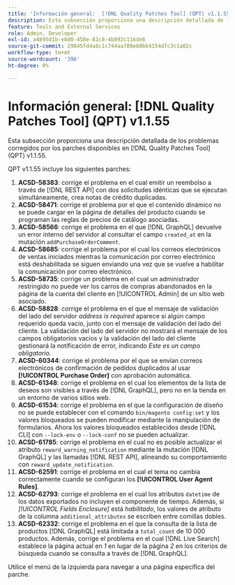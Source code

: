 ```yaml
---
title: 'Información general:  [!DNL Quality Patches Tool] (QPT) v1.1.55'
description: Esta subsección proporciona una descripción detallada de los problemas corregidos por los parches disponibles en  [!DNL Quality Patches Tool] (QPT) v1.1.55.
feature: Tools and External Services
role: Admin, Developer
exl-id: a4895d1b-e8d0-458e-81c8-4b892c116de6
source-git-commit: 29845fd4a8c1c744aa780e60bb4154dfc3c1a02c
workflow-type: tm+mt
source-wordcount: '396'
ht-degree: 0%

---
```


# Información general: [!DNL Quality Patches Tool] (QPT) v1.1.55

Esta subsección proporciona una descripción detallada de los problemas corregidos por los parches disponibles en [!DNL Quality Patches Tool] (QPT) v1.1.55.

QPT v1.1.55 incluye los siguientes parches:

1. **ACSD-58383**: corrige el problema en el cual emitir un reembolso a través de [!DNL REST API] con dos solicitudes idénticas que se ejecutan simultáneamente, crea notas de crédito duplicadas.
1. **ACSD-58471**: corrige el problema por el que el contenido dinámico no se puede cargar en la página de detalles del producto cuando se programan las reglas de precios de catálogo asociadas.
1. **ACSD-58566**: corrige el problema en el que [!DNL GraphQL] devuelve un error interno del servidor al consultar el campo `created_at` en la mutación `addPurchaseOrderComment`.
1. **ACSD-58685**: corrige el problema por el cual los correos electrónicos de ventas iniciados mientras la comunicación por correo electrónico está deshabilitada se siguen enviando una vez que se vuelve a habilitar la comunicación por correo electrónico.
1. **ACSD-58735**: corrige un problema en el cual un administrador restringido no puede ver los carros de compras abandonados en la página de la cuenta del cliente en [!UICONTROL Admin] de un sitio web asociado.
1. **ACSD-58828**: corrige el problema en el que el mensaje de validación del lado del servidor *address is required* aparece si algún campo requerido queda vacío, junto con el mensaje de validación del lado del cliente. La validación del lado del servidor no mostrará el mensaje de los campos obligatorios vacíos y la validación del lado del cliente gestionará la notificación de error, indicando *Este es un campo obligatorio.*
1. **ACSD-60344**: corrige el problema por el que se envían correos electrónicos de confirmación de pedidos duplicados al usar **[!UICONTROL Purchase Order]** con aprobación automática.
1. **ACSD-61348**: corrige el problema en el cual los elementos de la lista de deseos son visibles a través de [!DNL GraphQL], pero no en la tienda en un entorno de varios sitios web.
1. **ACSD-61534**: corrige el problema en el que la configuración de diseño no se puede establecer con el comando `bin/magento config:set` y los valores bloqueados se pueden modificar mediante la manipulación de formularios. Ahora los valores bloqueados establecidos desde [!DNL CLI] con `--lock-env` o `--lock-conf` no se pueden actualizar.
1. **ACSD-61785**: corrige el problema en el cual no es posible actualizar el atributo `reward_warning_notification` mediante la mutación [!DNL GraphQL] y las llamadas [!DNL REST API], alineando su comportamiento con `reward_update_notification`.
1. **ACSD-62591**: corrige el problema en el cual el tema no cambia correctamente cuando se configuran los **[!UICONTROL User Agent Rules]**.
1. **ACSD-62793**: corrige el problema en el cual los atributos `datetime` de los datos exportados no incluyen el componente de tiempo. Además, si *[!UICONTROL Fields Enclosure]* está *habilitado*, los valores de atributo de la columna `additional_attributes` se escriben entre comillas dobles.
1. **ACSD-62332**: corrige el problema en el que la consulta de la lista de productos [!DNL GraphQL] está limitada a `total_count` de 10 000 productos. Además, corrige el problema en el cual [!DNL Live Search] establece la página actual en *1* en lugar de la página *2* en los criterios de búsqueda cuando se consulta a través de [!DNL GraphQL].

Utilice el menú de la izquierda para navegar a una página específica del parche.
